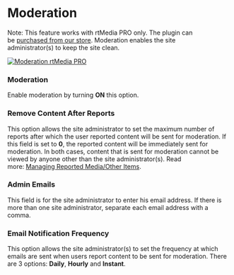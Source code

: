 # Moderation


Note: This feature works with rtMedia PRO only. The plugin can be [purchased from our store](https://rtcamp.com/store/rtmedia-pro/). Moderation enables the site administrator(s) to keep the site clean.

[![Moderation rtMedia PRO](http://docs.rtcamp.com/wp-content/uploads/2013/09/Moderation-rtMedia-PRO.jpg)](http://docs.rtcamp.com/wp-content/uploads/2013/09/Moderation-rtMedia-PRO.jpg)


### Moderation


Enable moderation by turning **ON** this option.


### Remove Content After Reports


This option allows the site administrator to set the maximum number of reports after which the user reported content will be sent for moderation. If this field is set to **0**, the reported content will be immediately sent for moderation. In both cases, content that is sent for moderation cannot be viewed by anyone other than the site administrator(s).
Read more: [Managing Reported Media/Other Items](/rtmedia/addons/rtmedia-pro/moderation/managing-reported-media/).


### Admin Emails


This field is for the site administrator to enter his email address. If there is more than one site administrator, separate each email address with a comma.


### Email Notification Frequency


This option allows the site administrator(s) to set the frequency at which emails are sent when users report content to be sent for moderation. There are 3 options: **Daily**, **Hourly** and **Instant**.

